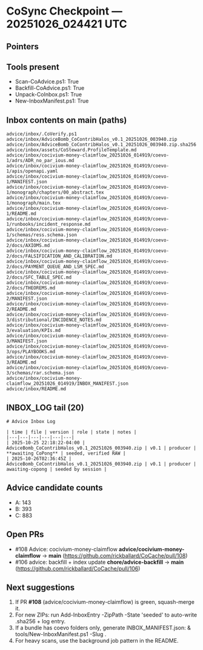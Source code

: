 # CoSync Checkpoint — 20251026_024421 UTC

## Pointers

## Tools present
- Scan-CoAdvice.ps1: True
- Backfill-CoAdvice.ps1: True
- Unpack-CoInbox.ps1: True
- New-InboxManifest.ps1: True

## Inbox contents on main (paths)
```
advice/inbox/.CoVerify.ps1
advice/inbox/AdviceBomb_CoContribHalos_v0.1_20251026_003940.zip
advice/inbox/AdviceBomb_CoContribHalos_v0.1_20251026_003940.zip.sha256
advice/inbox/assets/CoSteward.ProfileTemplate.md
advice/inbox/cocivium-money-claimflow_20251026_014919/coevo-1/adrs/ADR_no_par_ious.md
advice/inbox/cocivium-money-claimflow_20251026_014919/coevo-1/apis/openapi.yaml
advice/inbox/cocivium-money-claimflow_20251026_014919/coevo-1/MANIFEST.json
advice/inbox/cocivium-money-claimflow_20251026_014919/coevo-1/monograph/chapters/00_abstract.tex
advice/inbox/cocivium-money-claimflow_20251026_014919/coevo-1/monograph/main.tex
advice/inbox/cocivium-money-claimflow_20251026_014919/coevo-1/README.md
advice/inbox/cocivium-money-claimflow_20251026_014919/coevo-1/runbooks/incident_response.md
advice/inbox/cocivium-money-claimflow_20251026_014919/coevo-1/schemas/ress.schema.json
advice/inbox/cocivium-money-claimflow_20251026_014919/coevo-2/docs/AXIOMS.md
advice/inbox/cocivium-money-claimflow_20251026_014919/coevo-2/docs/FALSIFICATION_AND_CALIBRATION.md
advice/inbox/cocivium-money-claimflow_20251026_014919/coevo-2/docs/PAYMENT_QUEUE_AND_LSM_SPEC.md
advice/inbox/cocivium-money-claimflow_20251026_014919/coevo-2/docs/SFC_TABLE_SPEC.md
advice/inbox/cocivium-money-claimflow_20251026_014919/coevo-2/docs/THEOREMS.md
advice/inbox/cocivium-money-claimflow_20251026_014919/coevo-2/MANIFEST.json
advice/inbox/cocivium-money-claimflow_20251026_014919/coevo-2/README.md
advice/inbox/cocivium-money-claimflow_20251026_014919/coevo-3/distributional/INCIDENCE_NOTES.md
advice/inbox/cocivium-money-claimflow_20251026_014919/coevo-3/evaluation/KPIs.md
advice/inbox/cocivium-money-claimflow_20251026_014919/coevo-3/MANIFEST.json
advice/inbox/cocivium-money-claimflow_20251026_014919/coevo-3/ops/PLAYBOOKS.md
advice/inbox/cocivium-money-claimflow_20251026_014919/coevo-3/README.md
advice/inbox/cocivium-money-claimflow_20251026_014919/coevo-3/schemas/rar.schema.json
advice/inbox/cocivium-money-claimflow_20251026_014919/INBOX_MANIFEST.json
advice/inbox/README.md
```

## INBOX_LOG tail (20)
```
# Advice Inbox Log

| time | file | version | role | state | notes |
|---|---|---|---|---|---|
| 2025-10-25 22:18:22-04:00 | AdviceBomb_CoContribHalos_v0.1_20251026_003940.zip | v0.1 | producer | **awaiting CoPong** | seeded, verified RAW |
| 2025-10-26T02:36:45Z | AdviceBomb_CoContribHalos_v0.1_20251026_003940.zip | v0.1 | producer | awaiting-copong | seeded by session |
```

## Advice candidate counts
- A: 143
- B: 393
- C: 883

## Open PRs
- #108 Advice: cocivium-money-claimflow  **advice/cocivium-money-claimflow** → **main**  (https://github.com/rickballard/CoCache/pull/108)
- #106 advice: backfill + index update  **chore/advice-backfill** → **main**  (https://github.com/rickballard/CoCache/pull/106)

## Next suggestions
1. If PR **#108** (advice/cocivium-money-claimflow) is green, squash-merge it.
2. For new ZIPs: run Add-InboxEntry -ZipPath <path> -State 'seeded' to auto-write .sha256 + log entry.
3. If a bundle has coevo folders only, generate INBOX_MANIFEST.json: & tools/New-InboxManifest.ps1 -Slug <folderName>.
4. For heavy scans, use the background job pattern in the README.

